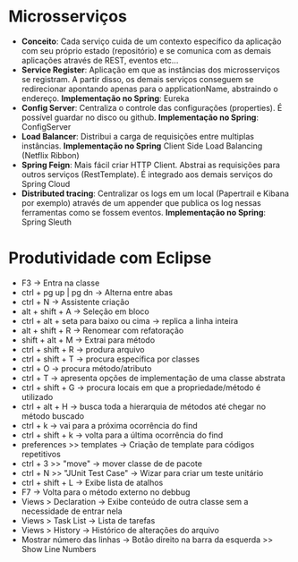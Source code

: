 # Microsserviços

- **Conceito**: Cada serviço cuida de um contexto específico da aplicação com seu próprio estado (repositório) e se comunica com as demais aplicações através de REST, eventos etc...
- **Service Register**: Aplicação em que as instâncias dos microsserviços se registram. A partir disso, os demais serviços conseguem se redirecionar apontando apenas para o applicationName, abstraindo o endereço. **Implementação no Spring**: Eureka
- **Config Server**: Centraliza o controle das configurações (properties). É possível guardar no disco ou github. **Implementação no Spring**: ConfigServer
- **Load Balancer**: Distribui a carga de requisições entre multiplas instâncias. **Implementação no Spring** Client Side Load Balancing (Netflix Ribbon)
- **Spring Feign**: Mais fácil criar HTTP Client. Abstrai as requisições para outros serviços (RestTemplate). É integrado aos demais serviços do Spring Cloud
- **Distributed tracing**: Centralizar os logs em um local (Papertrail e Kibana por exemplo) através de um appender que publica os log nessas ferramentas como se fossem eventos. **Implementação no Spring**: Spring Sleuth

# Produtividade com Eclipse

- F3 -> Entra na classe
- ctrl + pg up | pg dn -> Alterna entre abas
- ctrl + N -> Assistente criação
- alt + shift + A -> Seleção em bloco
- ctrl + alt + seta para baixo ou cima -> replica a linha inteira
- alt + shift + R -> Renomear com refatoração
- shift + alt + M -> Extrai para método
- ctrl + shift + R -> produra arquivo
- ctrl + shift + T -> procura específica por classes
- ctrl + O -> procura método/atributo
- ctrl + T -> apresenta opções de implementação de uma classe abstrata
- ctrl + shift + G -> procura locais em que a propriedade/método é utilizado
- ctrl + alt + H -> busca toda a hierarquia de métodos até chegar no método buscado
- ctrl + k -> vai para a próxima ocorrência do find
- ctrl + shift + k -> volta para a última ocorrência do find
- preferences >> templates -> Criação de template para códigos repetitivos
- ctrl + 3 >> "move" -> mover classe de de pacote
- ctrl + N >> "JUnit Test Case" -> Wizar para criar um teste unitário
- ctrl + shift + L -> Exibe lista de atalhos
- F7 -> Volta para o método externo no debbug
- Views > Declaration -> Exibe conteúdo de outra classe sem a necessidade de entrar nela
- Views > Task List -> Lista de tarefas
- Views > History -> Histórico de alterações do arquivo
- Mostrar número das linhas -> Botão direito na barra da esquerda >> Show Line Numbers
